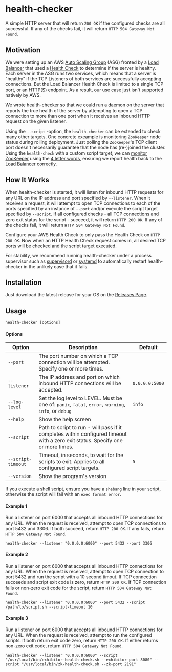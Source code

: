 # health-checker

A simple HTTP server that will return `200 OK` if the configured checks are all successful.  If any of the checks fail,
it will return `HTTP 504 Gateway Not Found`. 

## Motivation

We were setting up an AWS [Auto Scaling Group](http://docs.aws.amazon.com/autoscaling/latest/userguide/AutoScalingGroup.html)
(ASG) fronted by a [Load Balancer](https://aws.amazon.com/documentation/elastic-load-balancing/) that used a 
[Health Check](http://docs.aws.amazon.com/elasticloadbalancing/latest/network/target-group-health-checks.html#) to
determine if the server is healthy. Each server in the ASG runs two services, which means that a server is "healthy" if
the TCP Listeners of both services are successfully accepting connections. But the Load Balancer Health Check is limited to 
a single TCP port, or an HTTP(S) endpoint. As a result, our use case just isn't supported natively by AWS.

We wrote health-checker so that we could run a daemon on the server that reports the true health of the server by
attempting to open a TCP connection to more than one port when it receives an inbound HTTP request on the given listener.

Using the `--script` -option, the `health-checker` can be extended to check many other targets. One concrete exeample is monitoring
`ZooKeeper` node status during rolling deployment. Just polling the `ZooKeeper`'s TCP client port doesn't necessarily guarantee
that the node has (re-)joined the cluster. Using the `health-check` with a custom script target, we can 
[monitor ZooKeeper](https://zookeeper.apache.org/doc/r3.4.8/zookeeperAdmin.html#sc_monitoring) using the 
[4 letter words](https://zookeeper.apache.org/doc/r3.4.8/zookeeperAdmin.html#sc_zkCommands), ensuring we report health back to the 
[Load Balancer](https://aws.amazon.com/documentation/elastic-load-balancing/) correctly.

## How It Works

When health-checker is started, it will listen for inbound HTTP requests for any URL on the IP address and port specified
by `--listener`. When it receives a request, it will attempt to open TCP connections to each of the ports specified by
an instance of `--port` and/or execute the script target specified by `--script`. If all configured checks - all TCP 
connections and zero exit status for the script - succeed, it will return `HTTP 200 OK`. If any of the checks fail, 
it will return `HTTP 504 Gateway Not Found`. 

Configure your AWS Health Check to only pass the Health Check on `HTTP 200 OK`. Now when an HTTP Health Check request
comes in, all desired TCP ports will be checked and the script target executed.

For stability, we recommend running health-checker under a process supervisor such as [supervisord](http://supervisord.org/)
or [systemd](https://www.freedesktop.org/wiki/Software/systemd/) to automatically restart health-checker in the unlikely
case that it fails.

## Installation

Just download the latest release for your OS on the [Releases Page](https://github.com/gruntwork-io/health-checker/releases).

## Usage

```
health-checker [options]
```

#### Options

| Option | Description | Default 
| ------ | ----------- | -------
| `--port` | The port number on which a TCP connection will be attempted. Specify one or more times. | | 
| `--listener` |  The IP address and port on which inbound HTTP connections will be accepted. | `0.0.0.0:5000`
| `--log-level` | Set the log level to LEVEL. Must be one of: `panic`, `fatal`, `error,` `warning`, `info`, or `debug` | `info` 
| `--help` | Show the help screen | | 
| `--script` | Path to script to run - will pass if it completes within configured timeout with a zero exit status. Specify one or more times. | | 
| `--script-timeout` | Timeout, in seconds, to wait for the scripts to exit. Applies to all configured script targets. | `5` |  
| `--version` | Show the program's version | | 

If you execute a shell script, ensure you have a `shebang` line in your script, otherwise the script will fail with an `exec format error`.

#### Example 1

Run a listener on port 6000 that accepts all inbound HTTP connections for any URL. When the request is received,
attempt to open TCP connections to port 5432 and 3306. If both succeed, return `HTTP 200 OK`. If any fails, return `HTTP
504 Gateway Not Found`.

```
health-checker --listener "0.0.0.0:6000" --port 5432 --port 3306
```

#### Example 2

Run a listener on port 6000 that accepts all inbound HTTP connections for any URL. When the request is received,
attempt to open TCP connection to port 5432 and run the script with a 10 second timout. If TCP connection succeeds and script exit code is zero, return `HTTP 200 OK`. If TCP connection fails or non-zero exit code for the script, return `HTTP
504 Gateway Not Found`.

```
health-checker --listener "0.0.0.0:6000" --port 5432 --script /path/to/script.sh --script-timeout 10
```

#### Example 3

Run a listener on port 6000 that accepts all inbound HTTP connections for any URL. When the request is received,
attempt to run the configured scripts. If both return exit code zero, return `HTTP 200 OK`. If either returns non-zero exit code, return `HTTP
504 Gateway Not Found`.

```
health-checker --listener "0.0.0.0:6000" --script "/usr/local/bin/exhibitor-health-check.sh --exhibitor-port 8080" --script "/usr/local/bin/zk-health-check.sh --zk-port 2191"
```


